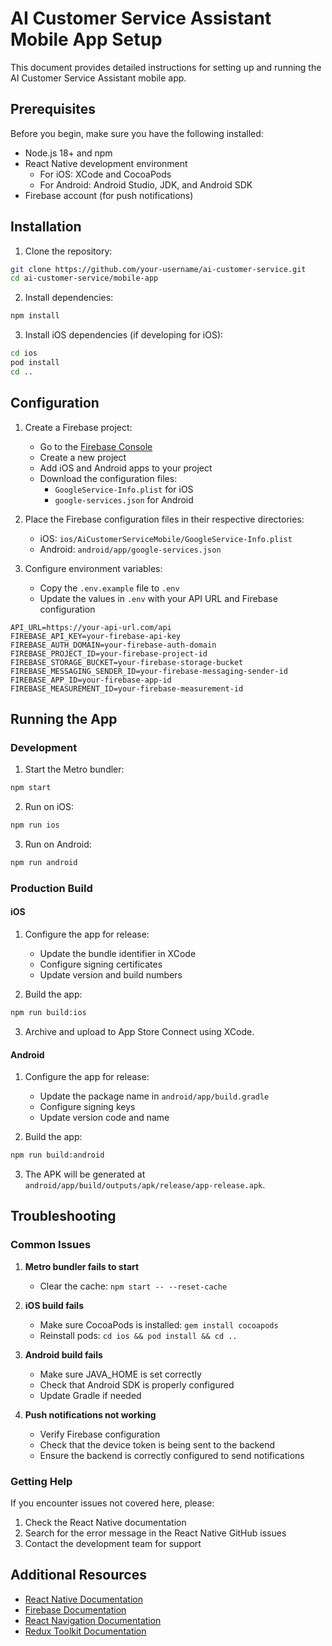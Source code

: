 # AI Customer Service Assistant Mobile App Setup

This document provides detailed instructions for setting up and running the AI Customer Service Assistant mobile app.

## Prerequisites

Before you begin, make sure you have the following installed:

- Node.js 18+ and npm
- React Native development environment
  - For iOS: XCode and CocoaPods
  - For Android: Android Studio, JDK, and Android SDK
- Firebase account (for push notifications)

## Installation

1. Clone the repository:

```bash
git clone https://github.com/your-username/ai-customer-service.git
cd ai-customer-service/mobile-app
```

2. Install dependencies:

```bash
npm install
```

3. Install iOS dependencies (if developing for iOS):

```bash
cd ios
pod install
cd ..
```

## Configuration

1. Create a Firebase project:
   - Go to the [Firebase Console](https://console.firebase.google.com/)
   - Create a new project
   - Add iOS and Android apps to your project
   - Download the configuration files:
     - `GoogleService-Info.plist` for iOS
     - `google-services.json` for Android

2. Place the Firebase configuration files in their respective directories:
   - iOS: `ios/AiCustomerServiceMobile/GoogleService-Info.plist`
   - Android: `android/app/google-services.json`

3. Configure environment variables:
   - Copy the `.env.example` file to `.env`
   - Update the values in `.env` with your API URL and Firebase configuration

```
API_URL=https://your-api-url.com/api
FIREBASE_API_KEY=your-firebase-api-key
FIREBASE_AUTH_DOMAIN=your-firebase-auth-domain
FIREBASE_PROJECT_ID=your-firebase-project-id
FIREBASE_STORAGE_BUCKET=your-firebase-storage-bucket
FIREBASE_MESSAGING_SENDER_ID=your-firebase-messaging-sender-id
FIREBASE_APP_ID=your-firebase-app-id
FIREBASE_MEASUREMENT_ID=your-firebase-measurement-id
```

## Running the App

### Development

1. Start the Metro bundler:

```bash
npm start
```

2. Run on iOS:

```bash
npm run ios
```

3. Run on Android:

```bash
npm run android
```

### Production Build

#### iOS

1. Configure the app for release:
   - Update the bundle identifier in XCode
   - Configure signing certificates
   - Update version and build numbers

2. Build the app:

```bash
npm run build:ios
```

3. Archive and upload to App Store Connect using XCode.

#### Android

1. Configure the app for release:
   - Update the package name in `android/app/build.gradle`
   - Configure signing keys
   - Update version code and name

2. Build the app:

```bash
npm run build:android
```

3. The APK will be generated at `android/app/build/outputs/apk/release/app-release.apk`.

## Troubleshooting

### Common Issues

1. **Metro bundler fails to start**
   - Clear the cache: `npm start -- --reset-cache`

2. **iOS build fails**
   - Make sure CocoaPods is installed: `gem install cocoapods`
   - Reinstall pods: `cd ios && pod install && cd ..`

3. **Android build fails**
   - Make sure JAVA_HOME is set correctly
   - Check that Android SDK is properly configured
   - Update Gradle if needed

4. **Push notifications not working**
   - Verify Firebase configuration
   - Check that the device token is being sent to the backend
   - Ensure the backend is correctly configured to send notifications

### Getting Help

If you encounter issues not covered here, please:

1. Check the React Native documentation
2. Search for the error message in the React Native GitHub issues
3. Contact the development team for support

## Additional Resources

- [React Native Documentation](https://reactnative.dev/docs/getting-started)
- [Firebase Documentation](https://firebase.google.com/docs)
- [React Navigation Documentation](https://reactnavigation.org/docs/getting-started)
- [Redux Toolkit Documentation](https://redux-toolkit.js.org/introduction/getting-started)
